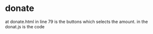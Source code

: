 # donate


at donate.html in line 79 is the buttons which selects the amount.
in the donat.js  is the code 
